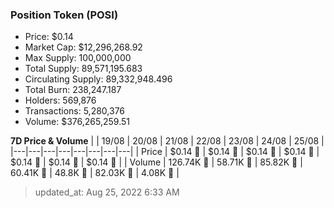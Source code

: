 
  ### Position Token (POSI)
  - Price: $0.14
  - Market Cap: $12,296,268.92
  - Max Supply: 100,000,000
  - Total Supply: 89,571,195.683
  - Circulating Supply: 89,332,948.496
  - Total Burn: 238,247.187
  - Holders: 569,876
  - Transactions: 5,280,376
  - Volume: $376,265,259.51

  **7D Price & Volume**
  | | 19&#x2F;08 | 20&#x2F;08 | 21&#x2F;08 | 22&#x2F;08 | 23&#x2F;08 | 24&#x2F;08 | 25&#x2F;08 |
  |---|---|---|---|---|---|---|---|
  | Price | $0.14 🔻 | $0.14 🔻 | $0.14 🚀 | $0.14 🔻 | $0.14 🔻 | $0.14 🔻 | $0.14 🚀 |
  | Volume | 126.74K 🚀 | 58.71K 🔻 | 85.82K 🚀 | 60.41K 🔻 | 48.8K 🔻 | 82.03K 🚀 | 4.08K 🔻 |

  > updated_at: Aug 25, 2022 6:33 AM
